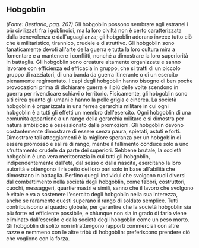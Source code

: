 ## **Hobgoblin**

*(Fonte: Bestiario, pag. 207)* Gli hobgoblin possono sembrare agli estranei i più civilizzati fra i goblinoidi, ma la loro civiltà non è certo caratterizzata dalla benevolenza e dall'uguaglianza; gli hobgoblin adorano invece tutto ciò che è militaristico, tirannico, crudele e distruttivo. Gli hobgoblin sono fanaticamente devoti all'arte della guerra e tutta la loro cultura mira a fomentare e a mantenere i conflitti, nonché a dimostrare la loro superiorità in battaglia. Gli hobgoblin sono creature altamente organizzate e sanno lavorare con efficienza ed efficacia in gruppo, che si tratti di un piccolo gruppo di razziatori, di una banda da guerra itinerante o di un esercito pienamente regimentato. I capi degli hobgoblin hanno bisogno di ben poche provocazioni prima di dichiarare guerra e il più delle volte scendono in guerra per rivendicare schiavi o territorio. Fisicamente, gli hobgoblin sono alti circa quanto gli umani e hanno la pelle grigia e cinerea. La società hobgoblin è organizzata in una ferrea gerarchia militare in cui ogni hobgoblin è a tutti gli effetti un membro dell'esercito. Ogni hobgoblin di una comunità appartiene a un rango della gerarchia militare e si dimostra per natura ambizioso e ossessionato dalle promozioni. Gli hobgoblin devono costantemente dimostrare di essere senza paura, spietati, astuti e forti. Dimostrare tali atteggiamenti è la migliore speranza per un hobgoblin di essere promosso e salire di rango, mentre il fallimento conduce solo a uno sfruttamento crudele da parte dei superiori. Sebbene brutale, la società hobgoblin è una vera meritocrazia in cui tutti gli hobgoblin, indipendentemente dall'età, dal sesso o dalla nascita, esercitano la loro autorità e ottengono il rispetto dei loro pari solo in base all'abilità che dimostrano in battaglia. Perfino quegli individui che svolgono ruoli diversi dal combattimento nella società degli hobgoblin, come fabbri, costruttori, cuochi, messaggeri, quartiermastri e simili, sanno che il lavoro che svolgono è vitale e va a sostenere l'esercito degli hobgoblin nella sua interezza, anche se raramente questi superano il rango di soldato semplice. Tutti contribuiscono al quadro globale, per garantire che la società hobgoblin sia più forte ed efficiente possibile, e chiunque non sia in grado di farlo viene eliminato dall'esercito e dalla società degli hobgoblin come un peso morto. Gli hobgoblin di solito non intrattengono rapporti commerciali con altre razze e nemmeno con le altre tribù di hobgoblin: preferiscono prendere ciò che vogliono con la forza.
